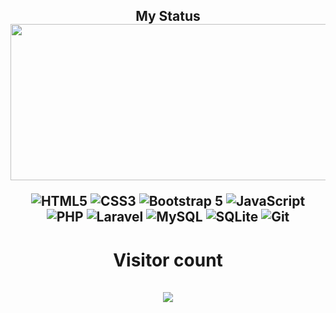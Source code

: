 <div align='center'>
  <h2>  My Status <br/>
    <img align="center"  width="700px" height="250px" src="https://github-readme-stats.vercel.app/api?username=elshodatc111&show_icons=true&theme=radical" >
    
![HTML5](https://img.shields.io/badge/html5-%23E34F26.svg?style=for-the-badge&logo=html5&logoColor=white)
![CSS3](https://img.shields.io/badge/css3-%231572B6.svg?style=for-the-badge&logo=css3&logoColor=white)
![Bootstrap 5](https://img.shields.io/badge/Bootstrap%205-0078d7.svg?style=for-the-badge&logo=bootstrap&logoColor=white)
![JavaScript](https://img.shields.io/badge/javascript-%23323330.svg?style=for-the-badge&logo=javascript&logoColor=%23F7DF1E)<br/>
![PHP](https://img.shields.io/badge/php-%23777BB4.svg?style=for-the-badge&logo=php&logoColor=white)
![Laravel](https://img.shields.io/badge/laravel-%23FF2D20.svg?style=for-the-badge&logo=laravel&logoColor=white)
![MySQL](https://img.shields.io/badge/mysql-%2300f.svg?style=for-the-badge&logo=mysql&logoColor=white)
![SQLite](https://img.shields.io/badge/sqlite-%2307405e.svg?style=for-the-badge&logo=sqlite&logoColor=white)
![Git](https://img.shields.io/badge/git-%23F05033.svg?style=for-the-badge&logo=git&logoColor=white)


  </h2>
  
</div>
  <h1 align="center">  Visitor count <br/><br/>
    <img src="https://profile-counter.glitch.me/elshodatc111/count.svg" />
  </h1>
  <h1 align="center"> <br/>
      <br/>
    
  </h1>
